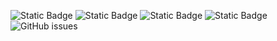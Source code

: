 ![Static Badge](https://img.shields.io/badge/blacklists-60-000000) ![Static Badge](https://img.shields.io/badge/blacklisted-3269799-cc0000) ![Static Badge](https://img.shields.io/badge/whitelisted-2244-00CC00) ![Static Badge](https://img.shields.io/badge/streaming_blacklist-28107-000000) ![GitHub issues](https://img.shields.io/github/issues/fabriziosalmi/blacklists)

